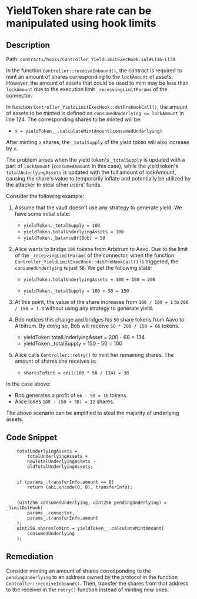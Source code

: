 # YieldToken share rate can be manipulated using hook limits

## Description
Path: `contracts/hooks/Controller_YieldLimitExecHook.sol#L116-L130`

In the function `Controller::receiveInbound()`, the contract is required to mint an amount of shares corresponding to the `lockAmount` of assets. However, the amount of assets that could be used to mint may be less than `lockAmount` due to the execution limit `_receivingLimitParams` of the connector.

In function `Controller_YieldLimitExecHook::dstPreHookCall()`, the amount of assets to be minted is defined as `consumedUnderlying <= lockAmount` in line 124. The corresponding shares to be minted will be:

* `x = yieldToken__.calculateMintAmount(consumedUnderlying)`

After minting `x` shares, the `_totalSupply` of the yield token will also increase by `x`.

The problem arises when the yield token's `_totalSupply` is updated with a part of `lockAmount` (`consumedAmount` in this case), while the yield token's `totalUnderlyingAssets` is updated with the full amount of lockAmount, causing the share's value to temporarily inflate and potentially be utilized by the attacker to steal other users' funds.

Consider the following example:

1. Assume that the vault doesn't use any strategy to generate yield. We have some initial state:
	* `yieldToken._totalSupply = 100`
	* `yieldToken.totalUnderlyingAssets = 100`
	* `yieldToken._balanceOf[Bob] = 50`

2. Alice wants to bridge `100` tokens from Arbitrum to Aavo. Due to the limit of the `_receivingLimitParams` of the connector, when the function `Controller_YieldLimitExecHook::dstPreHookCall()` is triggered, the `consumedUnderlying` is just `50`. We get the following state:

	* `yieldToken.totalUnderlyingAssets = 100 + 100 = 200`

	* `yieldToken._totalSupply = 100 + 50 = 150`

3. At this point, the value of the share increases from `100 / 100 = 1` to `200 / 150 = 1.3` without using any strategy to generate yield.

4. Bob notices this change and bridges his `50` share tokens from Aavo to Arbitrum. By doing so, Bob will receive `50 * 200 / 150 = 66` tokens.

	* yieldToken.totalUnderlyingAsset = 200 - 66 = 134
	* yieldToken._totalSupply = 150 - 50 = 100
5. Alice calls `Controller::retry()` to mint her remaining shares. The amount of shares she receives is:
	* `sharesToMint = ceil(100 * 50 / 134) = 38`

In the case above:

* Bob generates a profit of `66 - 50 = 16` tokens.
* Alice loses `100 - (50 + 38) = 12` shares.

The above scenario can be amplified to steal the majority of underlying assets.

## Code Snippet
```solidity
    totalUnderlyingAssets =
        totalUnderlyingAssets +
        newTotalUnderlyingAssets -
        oldTotalUnderlyingAssets;


    if (params_.transferInfo.amount == 0)
        return (abi.encode(0, 0), transferInfo);


    (uint256 consumedUnderlying, uint256 pendingUnderlying) = _limitDstHook(
        params_.connector,
        params_.transferInfo.amount
    );
    uint256 sharesToMint = yieldToken__.calculateMintAmount(
        consumedUnderlying
    );
```

## Remediation
Consider minting an amount of shares corresponding to the `pendingUnderlying` to an address owned by the protocol in the function `Controller::receiveInbound()`. Then, transfer the shares from that address to the receiver in the `retry()` function instead of minting new ones.
